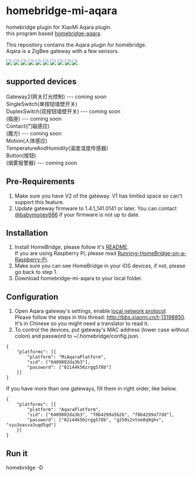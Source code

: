 # homebridge-mi-aqara
homebridge plugin for XiaoMi Aqara plugin.  
this program based [homebridge-aqara](https://github.com/snOOrz/homebridge-aqara).  

This repository contains the Aqara plugin for homebridge.  
Aqara is a ZigBee gateway with a few sensors.  

![](https://github.com/YinHangCode/homebridge-mi-aqara/blob/master/images/gateway2.jpg)
![](https://github.com/YinHangCode/homebridge-mi-aqara/blob/master/images/1switch.jpg)
![](https://github.com/YinHangCode/homebridge-mi-aqara/blob/master/images/2switch.jpg)
![](https://github.com/YinHangCode/homebridge-mi-aqara/blob/master/images/chazuo.jpg)
![](https://github.com/YinHangCode/homebridge-mi-aqara/blob/master/images/magnet.jpg)
![](https://github.com/YinHangCode/homebridge-mi-aqara/blob/master/images/mofang.jpg)
![](https://github.com/YinHangCode/homebridge-mi-aqara/blob/master/images/motion.jpg)
![](https://github.com/YinHangCode/homebridge-mi-aqara/blob/master/images/sensor_ht.jpg)
![](https://github.com/YinHangCode/homebridge-mi-aqara/blob/master/images/switch.jpg)
![](https://github.com/YinHangCode/homebridge-mi-aqara/blob/master/images/yanwu.jpg)

## supported devices
Gateway2(网关灯光控制) --- coming soon  
SingleSwitch(单按钮墙壁开关)  
DuplexSwitch(双按钮墙壁开关) --- coming soon  
(插座) --- coming soon  
Contact(门磁感应)  
(魔方) --- coming soon  
Motion(人体感应)  
TemperatureAndHumidity(温度湿度传感器)  
Button(按钮)  
(烟雾报警器) --- coming soon  

## Pre-Requirements
1. Make sure you have V2 of the gateway. V1 has limited space so can't support this feature.  
2. Update gateway firmware to 1.4.1_141.0141 or later. You can contact [@babymoney666](https://github.com/babymoney666) if your firmware is not up to date.  

## Installation
1. Install HomeBridge, please follow it's [README](https://github.com/nfarina/homebridge/blob/master/README.md).  
If you are using Raspberry Pi, please read [Running-HomeBridge-on-a-Raspberry-Pi](https://github.com/nfarina/homebridge/wiki/Running-HomeBridge-on-a-Raspberry-Pi).  
2. Make sure you can see HomeBridge in your iOS devices, if not, please go back to step 1.  
3. Download homebridge-mi-aqara to your local folder.  

## Configuration
1. Open Aqara gateway's settings, enable [local network protocol](https://github.com/louisZL/lumi-gateway-local-api).  
Please follow the steps in this thread: http://bbs.xiaomi.cn/t-13198850. It's in Chinese so you might need a translator to read it.  
2. To control the devices, put gateway's MAC address (lower case without colon) and password to ~/.homebridge/config.json.  
```
{
	"platforms": [{
		"platform": "MiAqaraPlatform",
		"sid": ["6409802da3b3"],
		"password": ["02i44k56zrgg578b"]
	}]
}
```
If you have more than one gateways, fill them in right order, like below.  
```
{
	"platforms": [{
		"platform": "AqaraPlatform",
		"sid": ["6409802da3b3", "f0b4299a5b2b", "f0b4299a77dd"],
		"password": ["02i44k56zrgg578b", "g250s2vtne8q9qhv", "syu3oasva3uqd5qd"]
	}]
}
```
    
## Run it
homebridge -D  
